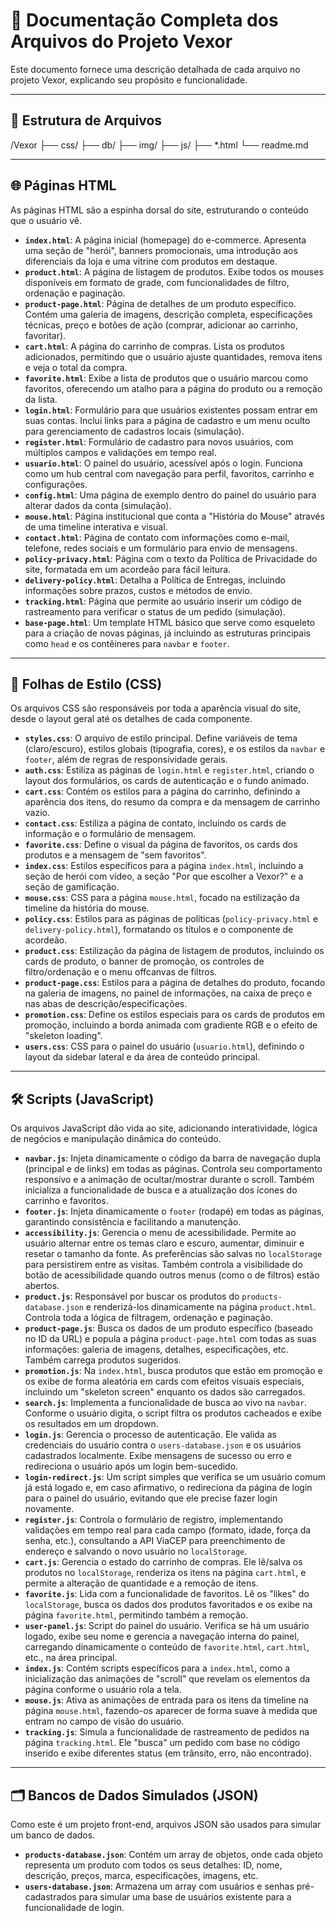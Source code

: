 # 📄 Documentação Completa dos Arquivos do Projeto Vexor

Este documento fornece uma descrição detalhada de cada arquivo no projeto Vexor, explicando seu propósito e funcionalidade.

---

## 📂 Estrutura de Arquivos

/Vexor
├── css/
├── db/
├── img/
├── js/
├── *.html
└── readme.md

---

## 🌐 Páginas HTML

As páginas HTML são a espinha dorsal do site, estruturando o conteúdo que o usuário vê.

* **`index.html`**: A página inicial (homepage) do e-commerce. Apresenta uma seção de "herói", banners promocionais, uma introdução aos diferenciais da loja e uma vitrine com produtos em destaque.
* **`product.html`**: A página de listagem de produtos. Exibe todos os mouses disponíveis em formato de grade, com funcionalidades de filtro, ordenação e paginação.
* **`product-page.html`**: Página de detalhes de um produto específico. Contém uma galeria de imagens, descrição completa, especificações técnicas, preço e botões de ação (comprar, adicionar ao carrinho, favoritar).
* **`cart.html`**: A página do carrinho de compras. Lista os produtos adicionados, permitindo que o usuário ajuste quantidades, remova itens e veja o total da compra.
* **`favorite.html`**: Exibe a lista de produtos que o usuário marcou como favoritos, oferecendo um atalho para a página do produto ou a remoção da lista.
* **`login.html`**: Formulário para que usuários existentes possam entrar em suas contas. Inclui links para a página de cadastro e um menu oculto para gerenciamento de cadastros locais (simulação).
* **`register.html`**: Formulário de cadastro para novos usuários, com múltiplos campos e validações em tempo real.
* **`usuario.html`**: O painel do usuário, acessível após o login. Funciona como um hub central com navegação para perfil, favoritos, carrinho e configurações.
* **`config.html`**: Uma página de exemplo dentro do painel do usuário para alterar dados da conta (simulação).
* **`mouse.html`**: Página institucional que conta a "História do Mouse" através de uma timeline interativa e visual.
* **`contact.html`**: Página de contato com informações como e-mail, telefone, redes sociais e um formulário para envio de mensagens.
* **`policy-privacy.html`**: Página com o texto da Política de Privacidade do site, formatada em um acordeão para fácil leitura.
* **`delivery-policy.html`**: Detalha a Política de Entregas, incluindo informações sobre prazos, custos e métodos de envio.
* **`tracking.html`**: Página que permite ao usuário inserir um código de rastreamento para verificar o status de um pedido (simulação).
* **`base-page.html`**: Um template HTML básico que serve como esqueleto para a criação de novas páginas, já incluindo as estruturas principais como `head` e os contêineres para `navbar` e `footer`.

---

## 🎨 Folhas de Estilo (CSS)

Os arquivos CSS são responsáveis por toda a aparência visual do site, desde o layout geral até os detalhes de cada componente.

* **`styles.css`**: O arquivo de estilo principal. Define variáveis de tema (claro/escuro), estilos globais (tipografia, cores), e os estilos da `navbar` e `footer`, além de regras de responsividade gerais.
* **`auth.css`**: Estiliza as páginas de `login.html` e `register.html`, criando o layout dos formulários, os cards de autenticação e o fundo animado.
* **`cart.css`**: Contém os estilos para a página do carrinho, definindo a aparência dos itens, do resumo da compra e da mensagem de carrinho vazio.
* **`contact.css`**: Estiliza a página de contato, incluindo os cards de informação e o formulário de mensagem.
* **`favorite.css`**: Define o visual da página de favoritos, os cards dos produtos e a mensagem de "sem favoritos".
* **`index.css`**: Estilos específicos para a página `index.html`, incluindo a seção de herói com vídeo, a seção "Por que escolher a Vexor?" e a seção de gamificação.
* **`mouse.css`**: CSS para a página `mouse.html`, focado na estilização da timeline da história do mouse.
* **`policy.css`**: Estilos para as páginas de políticas (`policy-privacy.html` e `delivery-policy.html`), formatando os títulos e o componente de acordeão.
* **`product.css`**: Estilização da página de listagem de produtos, incluindo os cards de produto, o banner de promoção, os controles de filtro/ordenação e o menu offcanvas de filtros.
* **`product-page.css`**: Estilos para a página de detalhes do produto, focando na galeria de imagens, no painel de informações, na caixa de preço e nas abas de descrição/especificações.
* **`promotion.css`**: Define os estilos especiais para os cards de produtos em promoção, incluindo a borda animada com gradiente RGB e o efeito de "skeleton loading".
* **`users.css`**: CSS para o painel do usuário (`usuario.html`), definindo o layout da sidebar lateral e da área de conteúdo principal.

---

## 🛠️ Scripts (JavaScript)

Os arquivos JavaScript dão vida ao site, adicionando interatividade, lógica de negócios e manipulação dinâmica do conteúdo.

* **`navbar.js`**: Injeta dinamicamente o código da barra de navegação dupla (principal e de links) em todas as páginas. Controla seu comportamento responsivo e a animação de ocultar/mostrar durante o scroll. Também inicializa a funcionalidade de busca e a atualização dos ícones do carrinho e favoritos.
* **`footer.js`**: Injeta dinamicamente o `footer` (rodapé) em todas as páginas, garantindo consistência e facilitando a manutenção.
* **`accessibility.js`**: Gerencia o menu de acessibilidade. Permite ao usuário alternar entre os temas claro e escuro, aumentar, diminuir e resetar o tamanho da fonte. As preferências são salvas no `localStorage` para persistirem entre as visitas. Também controla a visibilidade do botão de acessibilidade quando outros menus (como o de filtros) estão abertos.
* **`product.js`**: Responsável por buscar os produtos do `products-database.json` e renderizá-los dinamicamente na página `product.html`. Controla toda a lógica de filtragem, ordenação e paginação.
* **`product-page.js`**: Busca os dados de um produto específico (baseado no ID da URL) e popula a página `product-page.html` com todas as suas informações: galeria de imagens, detalhes, especificações, etc. Também carrega produtos sugeridos.
* **`promotion.js`**: Na `index.html`, busca produtos que estão em promoção e os exibe de forma aleatória em cards com efeitos visuais especiais, incluindo um "skeleton screen" enquanto os dados são carregados.
* **`search.js`**: Implementa a funcionalidade de busca ao vivo na `navbar`. Conforme o usuário digita, o script filtra os produtos cacheados e exibe os resultados em um dropdown.
* **`login.js`**: Gerencia o processo de autenticação. Ele valida as credenciais do usuário contra o `users-database.json` e os usuários cadastrados localmente. Exibe mensagens de sucesso ou erro e redireciona o usuário após um login bem-sucedido.
* **`login-redirect.js`**: Um script simples que verifica se um usuário comum já está logado e, em caso afirmativo, o redireciona da página de login para o painel do usuário, evitando que ele precise fazer login novamente.
* **`register.js`**: Controla o formulário de registro, implementando validações em tempo real para cada campo (formato, idade, força da senha, etc.), consultando a API ViaCEP para preenchimento de endereço e salvando o novo usuário no `localStorage`.
* **`cart.js`**: Gerencia o estado do carrinho de compras. Ele lê/salva os produtos no `localStorage`, renderiza os itens na página `cart.html`, e permite a alteração de quantidade e a remoção de itens.
* **`favorite.js`**: Lida com a funcionalidade de favoritos. Lê os "likes" do `localStorage`, busca os dados dos produtos favoritados e os exibe na página `favorite.html`, permitindo também a remoção.
* **`user-panel.js`**: Script do painel do usuário. Verifica se há um usuário logado, exibe seu nome e gerencia a navegação interna do painel, carregando dinamicamente o conteúdo de `favorite.html`, `cart.html`, etc., na área principal.
* **`index.js`**: Contém scripts específicos para a `index.html`, como a inicialização das animações de "scroll" que revelam os elementos da página conforme o usuário rola a tela.
* **`mouse.js`**: Ativa as animações de entrada para os itens da timeline na página `mouse.html`, fazendo-os aparecer de forma suave à medida que entram no campo de visão do usuário.
* **`tracking.js`**: Simula a funcionalidade de rastreamento de pedidos na página `tracking.html`. Ele "busca" um pedido com base no código inserido e exibe diferentes status (em trânsito, erro, não encontrado).

---

## 🗂️ Bancos de Dados Simulados (JSON)

Como este é um projeto front-end, arquivos JSON são usados para simular um banco de dados.

* **`products-database.json`**: Contém um array de objetos, onde cada objeto representa um produto com todos os seus detalhes: ID, nome, descrição, preços, marca, especificações, imagens, etc.
* **`users-database.json`**: Armazena um array com usuários e senhas pré-cadastrados para simular uma base de usuários existente para a funcionalidade de login.